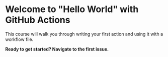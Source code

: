 # Welcome to "Hello World" with GitHub Actions

This course will walk you through writing your first action and using it with a workflow file.

**Ready to get started? Navigate to the first issue.**
